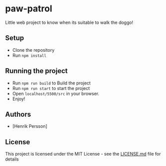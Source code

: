 # paw-patrol

Little web project to know when its suitable to walk the doggo!

## Setup

- Clone the repository
- Run `npm install`

## Running the project

- Run `npm run build` to Build the project
- Run `npm run start` to start the project
- Open `localhost/5500/src` in your browser.
- Enjoy!

## Authors

- [Henrik Persson]

## License

This project is licensed under the MIT License - see the [LICENSE.md](LICENSE.md) file for details
